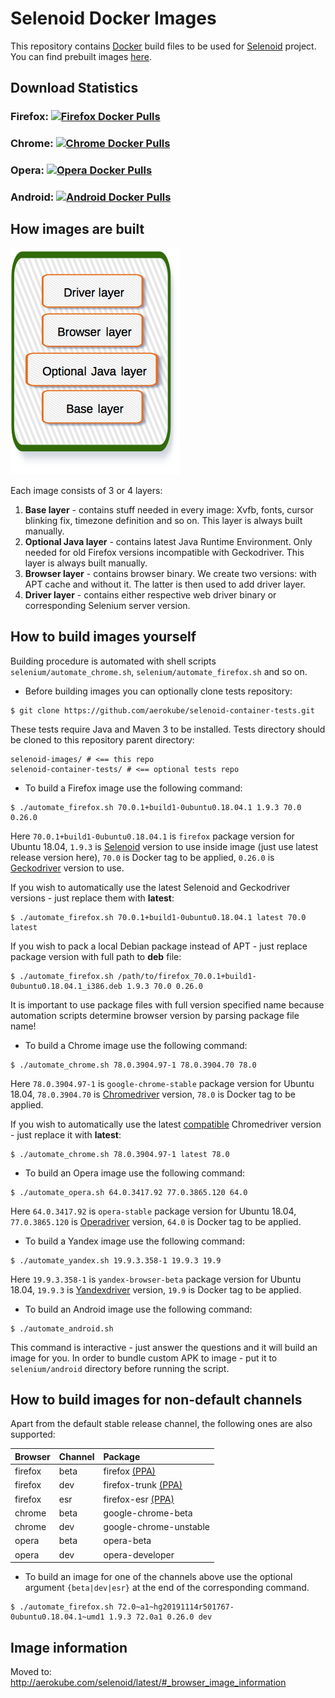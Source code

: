 # Selenoid Docker Images
This repository contains [Docker](http://docker.com/) build files to be used for [Selenoid](http://github.com/aerokube/selenoid) project. You can find prebuilt images [here](https://hub.docker.com/u/selenoid/).

## Download Statistics

### Firefox: [![Firefox Docker Pulls](https://img.shields.io/docker/pulls/selenoid/firefox.svg)](https://hub.docker.com/r/selenoid/firefox)

### Chrome: [![Chrome Docker Pulls](https://img.shields.io/docker/pulls/selenoid/chrome.svg)](https://hub.docker.com/r/selenoid/chrome)

### Opera: [![Opera Docker Pulls](https://img.shields.io/docker/pulls/selenoid/opera.svg)](https://hub.docker.com/r/selenoid/opera)

### Android: [![Android Docker Pulls](https://img.shields.io/docker/pulls/selenoid/android.svg)](https://hub.docker.com/r/selenoid/android)

## How images are built

![layers](layers.png)

Each image consists of 3 or 4 layers:
1) **Base layer** - contains stuff needed in every image: Xvfb, fonts, cursor blinking fix, timezone definition and so on. This layer is always built manually.
2) **Optional Java layer** - contains latest Java Runtime Environment. Only needed for old Firefox versions incompatible with Geckodriver. This layer is always built manually.
3) **Browser layer** - contains browser binary. We create two versions: with APT cache and without it. The latter is then used to add driver layer.
4) **Driver layer** - contains either respective web driver binary or corresponding Selenium server version.

## How to build images yourself

Building procedure is automated with shell scripts ```selenium/automate_chrome.sh```, ```selenium/automate_firefox.sh``` and so on.

* Before building images you can optionally clone tests repository:
```
$ git clone https://github.com/aerokube/selenoid-container-tests.git
```
These tests require Java and Maven 3 to be installed. Tests directory should be cloned to this repository parent directory:
```
selenoid-images/ # <== this repo
selenoid-container-tests/ # <== optional tests repo
```
* To build a Firefox image use the following command:
```
$ ./automate_firefox.sh 70.0.1+build1-0ubuntu0.18.04.1 1.9.3 70.0 0.26.0
```
Here `70.0.1+build1-0ubuntu0.18.04.1` is `firefox` package version for Ubuntu 18.04, `1.9.3` is [Selenoid](https://github.com/aerokube/selenoid/releases) version to use inside image (just use latest release version here), `70.0` is Docker tag to be applied, `0.26.0` is [Geckodriver](http://github.com/mozilla/geckodriver/releases) version to use.

If you wish to automatically use the latest Selenoid and Geckodriver versions - just replace them with **latest**:
```
$ ./automate_firefox.sh 70.0.1+build1-0ubuntu0.18.04.1 latest 70.0 latest
```

If you wish to pack a local Debian package instead of APT - just replace package version with full path to **deb** file:
```
$ ./automate_firefox.sh /path/to/firefox_70.0.1+build1-0ubuntu0.18.04.1_i386.deb 1.9.3 70.0 0.26.0
``` 
It is important to use package files with full version specified name because automation scripts determine browser version by parsing package file name!

* To build a Chrome image use the following command:
```
$ ./automate_chrome.sh 78.0.3904.97-1 78.0.3904.70 78.0
```
Here `78.0.3904.97-1` is `google-chrome-stable` package version for Ubuntu 18.04, `78.0.3904.70` is [Chromedriver](https://chromedriver.storage.googleapis.com/index.html) version, `78.0` is Docker tag to be applied.  

If you wish to automatically use the latest [compatible](https://chromedriver.chromium.org/downloads/version-selection) Chromedriver version - just replace it with **latest**:
```
$ ./automate_chrome.sh 78.0.3904.97-1 latest 78.0
```
* To build an Opera image use the following command:
```
$ ./automate_opera.sh 64.0.3417.92 77.0.3865.120 64.0
```
Here `64.0.3417.92` is `opera-stable` package version for Ubuntu 18.04, `77.0.3865.120` is [Operadriver](https://github.com/operasoftware/operachromiumdriver/releases) version, `64.0` is Docker tag to be applied.  

* To build a Yandex image use the following command:
```
$ ./automate_yandex.sh 19.9.3.358-1 19.9.3 19.9
```
Here `19.9.3.358-1` is `yandex-browser-beta` package version for Ubuntu 18.04, `19.9.3` is [Yandexdriver](https://github.com/yandex/YandexDriver/tree/master/linux) version, `19.9` is Docker tag to be applied.

* To build an Android image use the following command:
```
$ ./automate_android.sh
```
This command is interactive - just answer the questions and it will build an image for you. In order to bundle custom APK to image - put it to `selenium/android` directory before running the script.

## How to build images for non-default channels

Apart from the default stable release channel, the following ones are also supported:

| Browser | Channel | Package |
| :--- | :--- | :--- |
| firefox | beta | firefox [(PPA)](http://launchpad.net/~mozillateam/+archive/firefox-next/+packages) |
| firefox | dev | firefox-trunk [(PPA)](http://launchpad.net/~ubuntu-mozilla-daily/+archive/ppa/+packages) |
| firefox | esr | firefox-esr [(PPA)](http://launchpad.net/~mozillateam/+archive/ppa/+packages) |
| chrome | beta | google-chrome-beta |
| chrome | dev | google-chrome-unstable |
| opera | beta | opera-beta | |
| opera | dev | opera-developer | |

* To build an image for one of the channels above use the optional argument `{beta|dev|esr}` at the end of the corresponding command.
```
$ ./automate_firefox.sh 72.0~a1~hg20191114r501767-0ubuntu0.18.04.1~umd1 1.9.3 72.0a1 0.26.0 dev
```

## Image information
Moved to: http://aerokube.com/selenoid/latest/#_browser_image_information
